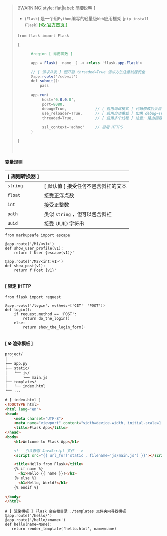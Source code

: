 <br/>

>[!WARNING|style: flat|label: 简要说明 ]
>
>- (`Flask`) 是一个用`Python`编写的轻量级`Web`应用框架 [`pip install Flask`] [<span style='color:#008B00'>[👓 官方首页 ]</span>](https://dormousehole.readthedocs.io/en/latest/quickstart.html ':target=_blank')
>
>```csharp
>from flask import Flask
>
>{
>
>       #region [ 常用函数 ]
>
>       app = Flask(__name__) -> <class 'flask.app.Flask'>
>         
>       // [ 请求并发 ] 因开启 threaded=True 请求方法注意线程安全
>       @app.route('/submit')
>       def submit():
>           pass
>             
>       app.run(
>            host='0.0.0.0',
>            port=8080,
>            debug=True,             // [ 启用调试模式 ] 代码修改后会自动重启服务器, 并且会显示详细的错误信息
>            use_reloader=True,      // [ 启用自动重载 ] 如果 debug=True, 则 use_reloader 也会被设置为 True
>            threaded=True,          // [ 启用多个线程 ] 注意: 路由函数的线程安全
>
>            ssl_context='adhoc'     // 启用 HTTPS
>       )
>
>}
>
>
>```
>
>
>
><br/>





<!-- tabs:start -->

#### **变量规则**

| [ 规则转换器 ] |                                     |
| -------------- | ----------------------------------- |
| `string`       | [ 默认值 ] 接受任何不包含斜杠的文本 |
| `float`        | 接受正浮点数                        |
| `int`          | 接受正整数                          |
| `path`         | 类似 `string` ，但可以包含斜杠      |
| `uuid`         | 接受 UUID 字符串                    |

```shell
from markupsafe import escape

@app.route('/M1/<v1>')
def show_user_profile(v1):
    return f'User {escape(v1)}'

@app.route('/M2/<int:v1>')
def show_post(v1):
    return f'Post {v1}'


```



#### **[ 限定 ]HTTP**

```shell
from flask import request

@app.route('/login', methods=['GET', 'POST'])
def login():
    if request.method == 'POST':
        return do_the_login()
    else:
        return show_the_login_form()


```



#### **[ ☢ 渲染模板 ]**

```tex
project/
│
├── app.py
├── static/
│   └── js/
│       └── main.js
├── templates/
│   └── index.html
└── ...


```

```html
# [ index.html ]
<!DOCTYPE html>
<html lang="en">
<head>
    <meta charset="UTF-8">
    <meta name="viewport" content="width=device-width, initial-scale=1.0">
    <title>Flask App</title>
</head>
<body>
    <h1>Welcome to Flask App</h1>

    <!-- 引入静态 JavaScript 文件 -->
    <script src="{{ url_for('static', filename='js/main.js') }}"></script>
    
    <title>Hello from Flask</title>
    {% if name %}
      <h1>Hello {{ name }}!</h1>
    {% else %}
      <h1>Hello, World!</h1>
    {% endif %}
    
</body>
</html>


```



```shell
# [ 渲染模板 ] Flask 会在根目录 ./templates 文件夹内寻找模板
@app.route('/hello/')
@app.route('/hello/<name>')
def hello(name=None):
   return render_template('hello.html', name=name)


```





<!-- tabs:end -->

